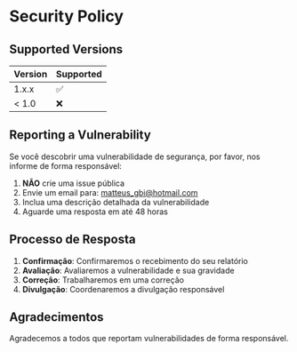 # Security Policy

## Supported Versions

| Version | Supported          |
| ------- | ------------------ |
| 1.x.x   | :white_check_mark: |
| < 1.0   | :x:                |

## Reporting a Vulnerability

Se você descobrir uma vulnerabilidade de segurança, por favor, nos informe de forma responsável:

1. **NÃO** crie uma issue pública
2. Envie um email para: matteus_gbi@hotmail.com
3. Inclua uma descrição detalhada da vulnerabilidade
4. Aguarde uma resposta em até 48 horas

## Processo de Resposta

1. **Confirmação**: Confirmaremos o recebimento do seu relatório
2. **Avaliação**: Avaliaremos a vulnerabilidade e sua gravidade
3. **Correção**: Trabalharemos em uma correção
4. **Divulgação**: Coordenaremos a divulgação responsável

## Agradecimentos

Agradecemos a todos que reportam vulnerabilidades de forma responsável.
